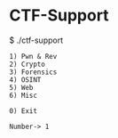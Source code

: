 # CTF-Support

$ ./ctf-support

    1) Pwn & Rev
    2) Crypto
    3) Forensics
    4) OSINT
    5) Web
    6) Misc
    
    0) Exit
    
    Number-> 1
